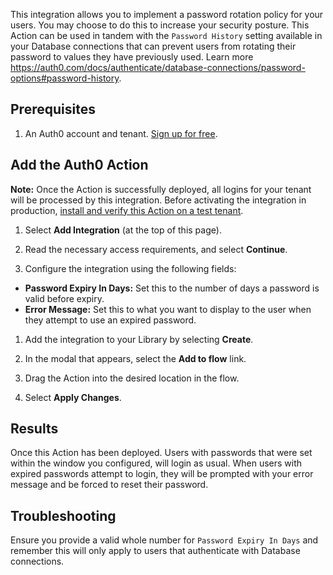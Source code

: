 This integration allows you to implement a password rotation policy for your users. You may choose to do this to increase your security posture. This Action can be used in tandem with the `Password History` setting available in your Database connections that can prevent users from rotating their password to values they have previously used. Learn more <https://auth0.com/docs/authenticate/database-connections/password-options#password-history>.

## Prerequisites

1. An Auth0 account and tenant. [Sign up for free](https://auth0.com/signup).

## Add the Auth0 Action

**Note:** Once the Action is successfully deployed, all logins for your tenant will be processed by this integration. Before activating the integration in production, [install and verify this Action on a test tenant](https://auth0.com/docs/get-started/auth0-overview/create-tenants/set-up-multiple-environments).

1. Select **Add Integration** (at the top of this page).

1. Read the necessary access requirements, and select **Continue**.

1. Configure the integration using the following fields:

* **Password Expiry In Days:** Set this to the number of days a password is valid before expiry.
* **Error Message:** Set this to what you want to display to the user when they attempt to use an expired password.

1. Add the integration to your Library by selecting **Create**.

1. In the modal that appears, select the **Add to flow** link.

1. Drag the Action into the desired location in the flow.

1. Select **Apply Changes**.

## Results

Once this Action has been deployed. Users with passwords that were set within the window you configured, will login as usual. When users with expired passwords attempt to login, they will be prompted with your error message and be forced to reset their password.

## Troubleshooting

Ensure you provide a valid whole number for `Password Expiry In Days` and remember this will only apply to users that authenticate with Database connections.
